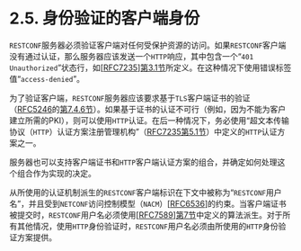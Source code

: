 # 2.5. 身份验证的客户端身份

`RESTCONF`服务器必须验证客户端对任何受保护资源的访问。如果`RESTCONF`客户端没有通过认证，那么服务器应该发送一个`HTTP`响应，其中包含一个“`401 Unauthorized`”状态行，如[[RFC7235](https://tools.ietf.org/html/rfc7235)][第3.1节](https://tools.ietf.org/html/rfc7235#section-3.1)所定义。在这种情况下使用错误标签值“`access-denied`”。

为了验证客户端，`RESTCONF`服务器应该要求基于`TLS`客户端证书的验证（[RFC5246](https://tools.ietf.org/html/rfc75246)的[第7.4.6节](https://tools.ietf.org/html/rfc5246#section-7.4.6)）。如果基于证书的认证不可行（例如，因为不能为客户建立所需的PKI），则可以使用`HTTP`认证。在后一种情况下，务必使用“超文本传输​​协议（`HTTP`）认证方案注册管理机构”（[RFC7235第5.1节](https://tools.ietf.org/html/rfc7235#section-5.1)）中定义的`HTTP`认证方案之一。

服务器也可以支持客户端证书和`HTTP`客户端认证方案的组合，并确定如何处理这个组合作为实现的决定。

从所使用的认证机制派生的`RESTCONF`客户端标识在下文中被称为“`RESTCONF`用户名”，并且受到`NETCONF`访问控制模型（`NACM`）[[RFC6536](https://tools.ietf.org/html/rfc6536)]的约束。当客户端证书被提交时，`RESTCONF`用户名必须使用[[RFC7589](https://tools.ietf.org/html/rfc7589)][第7节](https://tools.ietf.org/html/rfc7589#section-7)中定义的算法派生。对于所有其他情况，使用`HTTP`身份验证时，`RESTCONF`用户名必须由所使用的`HTTP`身份验证方案提供。
